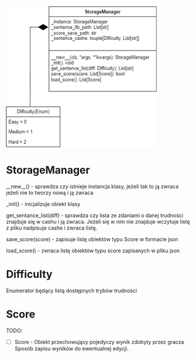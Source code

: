 ![UML](img/StorageManager.jpg)

# StorageManager

\_\_new__() - sprawdza czy istnieje instancja klasy, jeżeli tak to ją zwraca jeżeli nie to tworzy nową i ją zwraca

_init() - inicjalizuje obiekt klasy

get_sentance_list(diff) - sprawdza czy lista ze zdaniami o danej trudności znajduje się w cashu i ją zwraca. Jeżeli się w   nim nie znajduje wczytuje listę z pliku nadpisuje cashe i zwraca listę.

save_score(score) - zapisuje listę obiektów typu Score w formacie json

load_score() - zwraca listę obiektów typu score zapisanych w pliku json

# Difficulty

Enumerator będący listą dostępnych trybów trudności

# Score
TODO:
- [ ] Score - Obiekt przechowujący pojedyczy wynik zdobyty przez gracza
      Sposób zapisu wyników do ewentualnej edycji.
